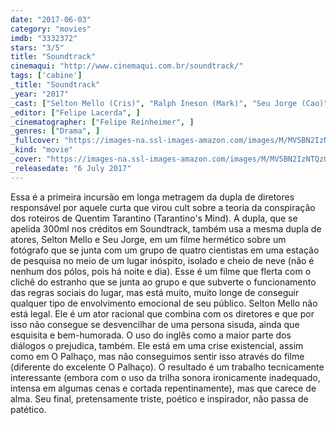 ```yaml
---
date: "2017-06-03"
category: "movies"
imdb: "3332372"
stars: "3/5"
title: "Soundtrack"
cinemaqui: "http://www.cinemaqui.com.br/soundtrack/"
tags: ['cabine']
_title: "Soundtrack"
_year: "2017"
_cast: ["Selton Mello (Cris)", "Ralph Ineson (Mark)", "Seu Jorge (Cao)", "Thomas Chaanhing (Huang)", "Lukas Loughran (Rafnar)", "J.G. Franklin (Nordic)", ]
_editor: ["Felipe Lacerda", ]
_cinematographer: ["Felipe Reinheimer", ]
_genres: ["Drama", ]
_fullcover: "https://images-na.ssl-images-amazon.com/images/M/MV5BN2IzNTQzODctOTE4Ni00M2UzLWIxMGUtN2E3ZGZjZjgzODk1XkEyXkFqcGdeQXVyOTU3ODk4MQ@@.jpg"
_kind: "movie"
_cover: "https://images-na.ssl-images-amazon.com/images/M/MV5BN2IzNTQzODctOTE4Ni00M2UzLWIxMGUtN2E3ZGZjZjgzODk1XkEyXkFqcGdeQXVyOTU3ODk4MQ@@._V1._SX100_SY140_.jpg"
_releasedate: "6 July 2017"
---
```

Essa é a primeira incursão em longa metragem da dupla de diretores responsável por aquele curta que virou cult sobre a teoria da conspiração dos roteiros de Quentim Tarantino (Tarantino's Mind). A dupla, que se apelida 300ml nos créditos em Soundtrack, também usa a mesma dupla de atores, Selton Mello e Seu Jorge, em um filme hermético sobre um fotógrafo que se junta com um grupo de quatro cientistas em uma estação de pesquisa no meio de um lugar inóspito, isolado e cheio de neve (não é nenhum dos pólos, pois há noite e dia). Esse é um filme que flerta com o clichê do estranho que se junta ao grupo e que subverte o funcionamento das regras sociais do lugar, mas está muito, muito longe de conseguir qualquer tipo de envolvimento emocional de seu público. Selton Mello não está legal. Ele é um ator racional que combina com os diretores e que por isso não consegue se desvencilhar de uma persona sisuda, ainda que esquisita e bem-humorada. O uso do inglês como a maior parte dos diálogos o prejudica, também. Ele está em uma crise existencial, assim como em O Palhaço, mas não conseguimos sentir isso através do filme (diferente do excelente O Palhaço). O resultado é um trabalho tecnicamente interessante (embora com o uso da trilha sonora ironicamente inadequado, intensa em algumas cenas e cortada repentinamente), mas que carece de alma. Seu final, pretensamente triste, poético e inspirador, não passa de patético.
